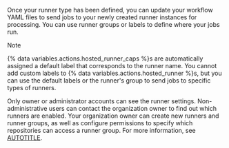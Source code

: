 Once your runner type has been defined, you can update your workflow YAML files to send jobs to your newly created runner instances for processing. You can use runner groups or labels to define where your jobs run.

> [!NOTE]
> {% data variables.actions.hosted_runner_caps %}s are automatically assigned a default label that corresponds to the runner name. You cannot add custom labels to {% data variables.actions.hosted_runner %}s, but you can use the default labels or the runner's group to send jobs to specific types of runners.

Only owner or administrator accounts can see the runner settings. Non-administrative users can contact the organization owner to find out which runners are enabled. Your organization owner can create new runners and runner groups, as well as configure permissions to specify which repositories can access a runner group. For more information, see [AUTOTITLE](/actions/using-github-hosted-runners/managing-larger-runners#allowing-repositories-to-access-a-runner-group).
